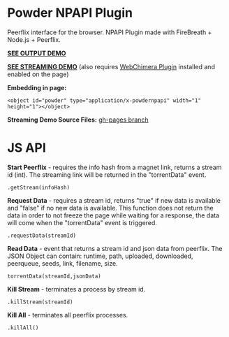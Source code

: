 # Powder NPAPI Plugin
Peerflix interface for the browser. NPAPI Plugin made with FireBreath + Node.js + Peerflix.

[**SEE OUTPUT DEMO**](http://jaruba.github.io/PowderNPAPI/)

[**SEE STREAMING DEMO**](http://jaruba.github.io/PowderNPAPI/webchimera-demo/) (also requires [WebChimera Plugin](http://www.webchimera.org/download) installed and enabled on the page)

**Embedding in page:**

    <object id="powder" type="application/x-powdernpapi" width="1" height="1"></object>

**Streaming Demo Source Files:** [gh-pages branch](https://github.com/jaruba/PowderNPAPI/tree/gh-pages/webchimera-demo)

JS API
==============

**Start Peerflix** - requires the info hash from a magnet link, returns a stream id (int). The streaming link will be returned in the "torrentData" event.

    .getStream(infoHash)

**Request Data** - requires a stream id, returns "true" if new data is available and "false" if no new data is available. This function does not return the data in order to not freeze the page while waiting for a response, the data will come when the "torrentData" event is triggered.

    .requestData(streamId)

**Read Data** - event that returns a stream id and json data from peerflix. The JSON Object can contain: runtime, path, uploaded, downloaded, peerqueue, seeds, link, filename, size.

    torrentData(streamId,jsonData)

**Kill Stream** - terminates a process by stream id.

    .killStream(streamId)

**Kill All** - terminates all peerflix processes.

    .killAll()

